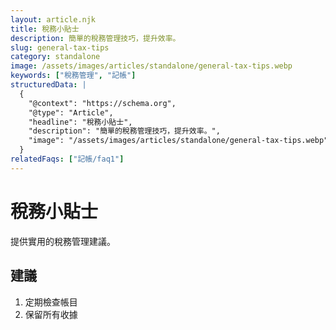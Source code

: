 ```yaml
---
layout: article.njk
title: 稅務小貼士
description: 簡單的稅務管理技巧，提升效率。
slug: general-tax-tips
category: standalone
image: /assets/images/articles/standalone/general-tax-tips.webp
keywords: ["稅務管理", "記帳"]
structuredData: |
  {
    "@context": "https://schema.org",
    "@type": "Article",
    "headline": "稅務小貼士",
    "description": "簡單的稅務管理技巧，提升效率。",
    "image": "/assets/images/articles/standalone/general-tax-tips.webp"
  }
relatedFaqs: ["記帳/faq1"]
---
```

# 稅務小貼士
提供實用的稅務管理建議。
## 建議
1. 定期檢查帳目
2. 保留所有收據
